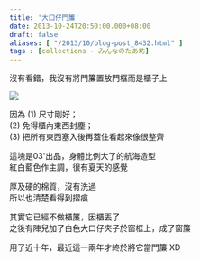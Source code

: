 ```yaml
---
title: '大口仔門簾'
date: 2013-10-24T20:50:00.000+08:00
draft: false
aliases: [ "/2013/10/blog-post_8432.html" ]
tags : [collections - みんなのたあ坊]
---
```


沒有看錯，我沒有將門簾置放門框而是櫃子上  

![](/images/minnanotabo131024.jpg)

因為 (1) 尺寸剛好；  
(2) 免得櫃內東西封塵；  
(3) 把所有東西塞入後再蓋住看起來像很整齊    
  
這塊是03'出品，身體比例大了的航海造型   
紅白藍色作主調，很有夏天的感覺  
  
厚及硬的棉質，沒有洗過  
所以也清楚看得到摺痕  
  
其實它已經不做櫃簾，因櫃丟了  
之後有陣兒加了白色大口仔夾子於窗框上，成了窗簾   
  
用了近十年，最近這一兩年才終於將它當門簾 XD
